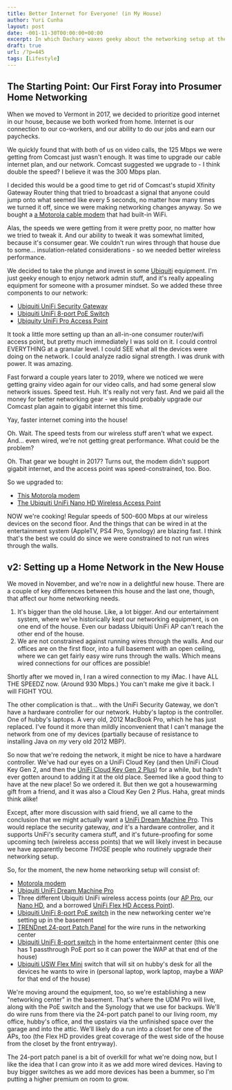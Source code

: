 ```yaml
---
title: Better Internet for Everyone! (in My House)
author: Yuri Cunha
layout: post
date: -001-11-30T00:00:00+00:00
excerpt: In which Dachary waxes geeky about the networking setup at the new house.
draft: true
url: /?p=445
tags: [Lifestyle]
---
```


## The Starting Point: Our First Foray into Prosumer Home Networking

When we moved to Vermont in 2017, we decided to prioritize good internet in our house, because we both worked from home. Internet is our connection to our co-workers, and our ability to do our jobs and earn our paychecks.

We quickly found that with both of us on video calls, the 125 Mbps we were getting from Comcast just wasn't enough. It was time to upgrade our cable internet plan, and our network. Comcast suggested we upgrade to - I think double the speed? I believe it was the 300 Mbps plan.

I decided this would be a good time to get rid of Comcast's stupid Xfinity Gateway Router thing that tried to broadcast a signal that anyone could jump onto what seemed like every 5 seconds, no matter how many times we turned it off, since we were making networking changes anyway. So we bought a [a Motorola cable modem][1] that had built-in WiFi.

Alas, the speeds we were getting from it were pretty poor, no matter how we tried to tweak it. And our ability to tweak it was somewhat limited, because it's consumer gear. We couldn't run wires through that house due to some... insulation-related considerations - so we needed better wireless performance.

We decided to take the plunge and invest in some [Ubiquiti][2] equipment. I'm just geeky enough to enjoy network admin stuff, and it's really appealing equipment for someone with a prosumer mindset. So we added these three components to our network:

- [Ubiquiti UniFi Security Gateway][3]
- [Ubiquiti UniFi 8-port PoE Switch][4]
- [Ubiquity UniFi Pro Access Point][5]

It took a little more setting up than an all-in-one consumer router/wifi access point, but pretty much immediately I was sold on it. I could control EVERYTHING at a granular level. I could SEE what all the devices were doing on the network. I could analyze radio signal strength. I was drunk with power. It was amazing.

Fast forward a couple years later to 2019, where we noticed we were getting grainy video again for our video calls, and had some general slow network issues. Speed test. Huh. It's really not very fast. And we paid all the money for better networking gear - we should probably upgrade our Comcast plan again to gigabit internet this time.

Yay, faster internet coming into the house!

Oh. Wait. The speed tests from our wireless stuff aren't what we expect. And... even wired, we're not getting great performance. What could be the problem?

Oh. That gear we bought in 2017? Turns out, the modem didn't support gigabit internet, and the access point was speed-constrained, too. Boo.

So we upgraded to:

- [This Motorola modem][6]
- [The Ubiquiti UniFi Nano HD Wireless Access Point][7]

NOW we're cooking! Regular speeds of 500-600 Mbps at our wireless devices on the second floor. And the things that can be wired in at the entertainment system (AppleTV, PS4 Pro, Synology) are blazing fast. I think that's the best we could do since we were constrained to not run wires through the walls.

## v2: Setting up a Home Network in the New House

We moved in November, and we're now in a delightful new house. There are a couple of key differences between this house and the last one, though, that affect our home networking needs.

1. It's bigger than the old house. Like, a lot bigger. And our entertainment system, where we've historically kept our networking equipment, is on one end of the house. Even our badass Ubiquiti UniFi AP can't reach the other end of the house.
2. We are not constrained against running wires through the walls. And our offices are on the first floor, into a full basement with an open ceiling, where we can get fairly easy wire runs through the walls. Which means wired connections for our offices are possible!

Shortly after we moved in, I ran a wired connection to my iMac. I have ALL THE SPEEDZ now. (Around 930 Mbps.) You can't make me give it back. I will FIGHT YOU.

The other complication is that... with the UniFi Security Gateway, we don't have a hardware controller for our network. Hubby's laptop is the controller. One of hubby's laptops. A very old, 2012 MacBook Pro, which he has just replaced. I've found it more than mildly inconvenient that I can't manage the network from one of my devices (partially because of resistance to installing Java on _my_ very old 2012 MBP).

So now that we're redoing the network, it might be nice to have a hardware controller. We've had our eyes on a UniFi Cloud Key (and then UniFi Cloud Key Gen 2, and then the [UniFi Cloud Key Gen 2 Plus][8]) for a while, but hadn't ever gotten around to adding it at the old place. Seemed like a good thing to have at the new place! So we ordered it. But then we got a housewarming gift from a friend, and it was also a Cloud Key Gen 2 Plus. Haha, great minds think alike!

Except, after more discussion with said friend, we all came to the conclusion that we might actually want a [UniFi Dream Machine Pro][9]. This would replace the security gateway, _and_ it's a hardware controller, and it supports UniFi's security camera stuff, and it's future-proofing for some upcoming tech (wireless access points) that we will likely invest in because we have apparently become _THOSE_ people who routinely upgrade their networking setup.

So, for the moment, the new home networking setup will consist of:

- [Motorola modem][6]
- [Ubiquiti UniFi Dream Machine Pro][9]
- Three different Ubiquiti UniFi wireless access points (our [AP Pro][5], our [Nano HD][7], and a borrowed [UniFi Flex HD Access Point][10]).
- [Ubiquiti UniFi 8-port PoE switch][4] in the new networking center we're setting up in the basement
- [TRENDnet 24-port Patch Panel][11] for the wire runs in the networking center
- [Ubiquiti UniFi 8-port switch][12] in the home entertainment center (this one has 1 passthrough PoE port so it can power the WAP at that end of the house)
- [Ubiquiti USW Flex Mini][13] switch that will sit on hubby's desk for all the devices he wants to wire in (personal laptop, work laptop, maybe a WAP for that end of the house)

We're moving around the equipment, too, so we're establishing a new "networking center" in the basement. That's where the UDM Pro will live, along with the PoE switch and the Synology that we use for backups. We'll do wire runs from there via the 24-port patch panel to our living room, my office, hubby's office, and the upstairs via the unfinished space over the garage and into the attic. We'll likely do a run into a closet for one of the APs, too (the Flex HD provides great coverage of the west side of the house from the closet by the front entryway).

The 24-port patch panel is a bit of overkill for what we're doing now, but I like the idea that I can grow into it as we add more wired devices. Having to buy bigger switches as we add more devices has been a bummer, so I'm putting a higher premium on room to grow.

[1]: https://www.amazon.com/gp/product/B01JGT2JI6/
[2]: https://www.ui.com/
[3]: https://www.amazon.com/gp/product/B00LV8YZLK/
[4]: https://www.amazon.com/gp/product/B01DKXT4CI/
[5]: https://www.amazon.com/gp/product/B015PRO512/
[6]: https://www.amazon.com/gp/product/B0723599RQ/
[7]: https://www.amazon.com/gp/product/B07DWW3P6K/
[8]: https://www.amazon.com/Ubiquiti-UniFi-Cloud-Gen2-UCK-G2-PLUS/dp/B07HLLC1TC/
[9]: https://store.ui.com/collections/unifi-network-routing-switching/products/udm-pro
[10]: https://store.ui.com/collections/unifi-network-access-points/products/unifi-flexhd
[11]: https://www.amazon.com/gp/product/B07D5RQGKF/
[12]: https://store.ui.com/collections/unifi-network-routing-switching/products/unifi-switch-8
[13]: https://store.ui.com/collections/unifi-network-routing-switching/products/usw-flex-mini

